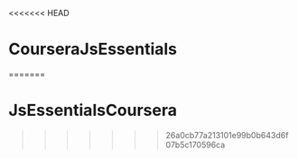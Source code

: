 <<<<<<< HEAD
# CourseraJsEssentials
=======
# JsEssentialsCoursera
>>>>>>> 26a0cb77a213101e99b0b643d6f07b5c170596ca
